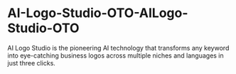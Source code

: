 # AI-Logo-Studio-OTO-AILogo-Studio-OTO
AI Logo Studio is the pioneering AI technology that transforms any keyword into eye-catching business logos across multiple niches and languages in just three clicks.

